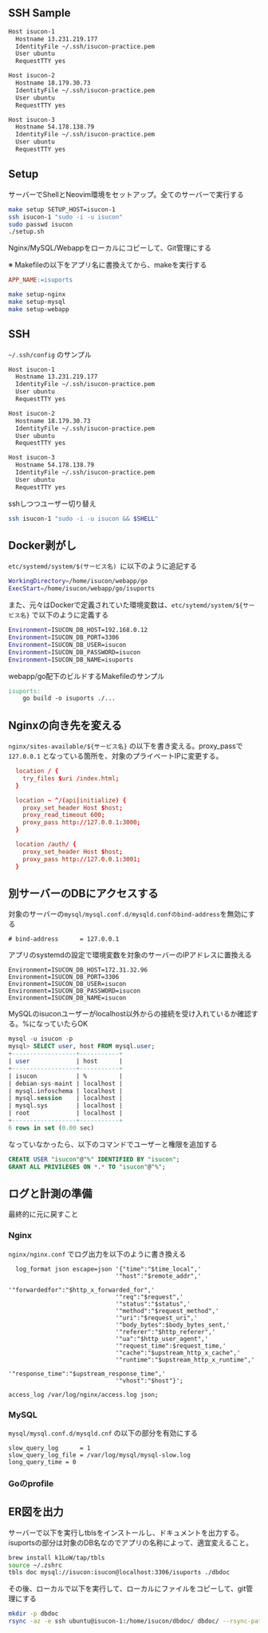 ## SSH Sample

```bash
Host isucon-1
  Hostname 13.231.219.177
  IdentityFile ~/.ssh/isucon-practice.pem
  User ubuntu
  RequestTTY yes

Host isucon-2
  Hostname 18.179.30.73
  IdentityFile ~/.ssh/isucon-practice.pem
  User ubuntu
  RequestTTY yes

Host isucon-3
  Hostname 54.178.138.79
  IdentityFile ~/.ssh/isucon-practice.pem
  User ubuntu
  RequestTTY yes
```

## Setup

サーバーでShellとNeovim環境をセットアップ。全てのサーバーで実行する

```bash
make setup SETUP_HOST=isucon-1
ssh isucon-1 "sudo -i -u isucon"
sudo passwd isucon
./setup.sh
```

Nginx/MySQL/Webappをローカルにコピーして、Git管理にする

※ Makefileの以下をアプリ名に書換えてから、makeを実行する

```Makefile
APP_NAME:=isuports
```

```bash
make setup-nginx
make setup-mysql
make setup-webapp
```

## SSH

`~/.ssh/config` のサンプル

```bash
Host isucon-1
  Hostname 13.231.219.177
  IdentityFile ~/.ssh/isucon-practice.pem
  User ubuntu
  RequestTTY yes

Host isucon-2
  Hostname 18.179.30.73
  IdentityFile ~/.ssh/isucon-practice.pem
  User ubuntu
  RequestTTY yes

Host isucon-3
  Hostname 54.178.138.79
  IdentityFile ~/.ssh/isucon-practice.pem
  User ubuntu
  RequestTTY yes
```

sshしつつユーザー切り替え

```bash
ssh isucon-1 "sudo -i -u isucon && $SHELL"
```

## Docker剥がし

`etc/systemd/system/$(サービス名) `に以下のように追記する

```bash
WorkingDirectory=/home/isucon/webapp/go
ExecStart=/home/isucon/webapp/go/isuports
```

また、元々はDockerで定義されていた環境変数は、`etc/sytemd/system/${サービス名}` で以下のように定義する

```bash
Environment=ISUCON_DB_HOST=192.168.0.12
Environment=ISUCON_DB_PORT=3306
Environment=ISUCON_DB_USER=isucon
Environment=ISUCON_DB_PASSWORD=isucon
Environment=ISUCON_DB_NAME=isuports
```

webapp/go配下のビルドするMakefileのサンプル

```Makefile
isuports:
	go build -o isuports ./...
```

## Nginxの向き先を変える

`nginx/sites-available/${サービス名}` の以下を書き変える。proxy_passで `127.0.0.1` となっている箇所を、対象のプライベートIPに変更する。


```conf
  location / {
    try_files $uri /index.html;
  }

  location ~ ^/(api|initialize) {
    proxy_set_header Host $host;
    proxy_read_timeout 600;
    proxy_pass http://127.0.0.1:3000;
  }

  location /auth/ {
    proxy_set_header Host $host;
    proxy_pass http://127.0.0.1:3001;
  }
```

## 別サーバーのDBにアクセスする

対象のサーバーの`mysql/mysql.conf.d/mysqld.confのbind-address`を無効にする

```
# bind-address		= 127.0.0.1
```

アプリのsystemdの設定で環境変数を対象のサーバーのIPアドレスに置換える

```
Environment=ISUCON_DB_HOST=172.31.32.96
Environment=ISUCON_DB_PORT=3306
Environment=ISUCON_DB_USER=isucon
Environment=ISUCON_DB_PASSWORD=isucon
Environment=ISUCON_DB_NAME=isucon
```

MySQLのisuconユーザーがlocalhost以外からの接続を受け入れているか確認する。%になっていたらOK

```sql
mysql -u isucon -p
mysql> SELECT user, host FROM mysql.user;
+------------------+-----------+
| user             | host      |
+------------------+-----------+
| isucon           | %         |
| debian-sys-maint | localhost |
| mysql.infoschema | localhost |
| mysql.session    | localhost |
| mysql.sys        | localhost |
| root             | localhost |
+------------------+-----------+
6 rows in set (0.00 sec)
```

なっていなかったら、以下のコマンドでユーザーと権限を追加する

```sql
CREATE USER "isucon"@"%" IDENTIFIED BY "isucon";
GRANT ALL PRIVILEGES ON *.* TO "isucon"@"%";
```

## ログと計測の準備

最終的に元に戻すこと

### Nginx

`nginx/nginx.conf` でログ出力を以下のように書き換える

```
  log_format json escape=json '{"time":"$time_local",'
                              '"host":"$remote_addr",'
                              '"forwardedfor":"$http_x_forwarded_for",'
                              '"req":"$request",'
                              '"status":"$status",'
                              '"method":"$request_method",'
                              '"uri":"$request_uri",'
                              '"body_bytes":$body_bytes_sent,'
                              '"referer":"$http_referer",'
                              '"ua":"$http_user_agent",'
                              '"request_time":$request_time,'
                              '"cache":"$upstream_http_x_cache",'
                              '"runtime":"$upstream_http_x_runtime",'
                              '"response_time":"$upstream_response_time",'
                              '"vhost":"$host"}';
```

```
access_log /var/log/nginx/access.log json;
```

### MySQL

`mysql/mysql.conf.d/mysqld.cnf` の以下の部分を有効にする

```
slow_query_log		= 1
slow_query_log_file	= /var/log/mysql/mysql-slow.log
long_query_time = 0
```

### Goのprofile


## ER図を出力

サーバーで以下を実行しtblsをインストールし、ドキュメントを出力する。isuportsの部分は対象のDB名なのでアプリの名称によって、適宜変えること。

```bash
brew install k1LoW/tap/tbls
source ~/.zshrc
tbls doc mysql://isucon:isucon@localhost:3306/isuports ./dbdoc
```

その後、ローカルで以下を実行して、ローカルにファイルをコピーして、git管理にする

```bash
mkdir -p dbdoc
rsync -az -e ssh ubuntu@isucon-1:/home/isucon/dbdoc/ dbdoc/ --rsync-path="sudo rsync"
```
